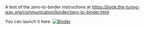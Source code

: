 A test of the zero-to-binder instructions at https://book.the-turing-way.org/communication/binder/zero-to-binder.html

You can launch it here.
[![Binder](https://mybinder.org/badge_logo.svg)](https://mybinder.org/v2/gh/stonesunturned/my-first-binder/HEAD?urlpath=%2Fdoc%2Ftree%2Ftest_binder.ipynb)
